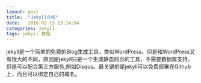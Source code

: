 ```yaml
---
layout: post
title:  "Jekyll介绍"
date:   2016-02-15 13:14:54
categories: jekyll
tags: jekyll 教程
---
```


​	jekyll是一个简单的免费的Blog生成工具，类似WordPress。但是和WordPress又有很大的不同，原因是jekyll只是一个生成静态网页的工具，不需要数据库支持。但是可以配合第三方服务,例如Disqus。最关键的是jekyll可以免费部署在Github上，而且可以绑定自己的域名。




